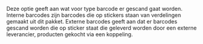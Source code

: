 Deze optie geeft aan wat voor type barcode er gescand gaat worden. Interne barcodes zijn barcodes die op stickers staan van verdelingen gemaakt uit dit pakket. Externe barcodes geeft aan dat er barcodes gescand worden die op sticker staat die geleverd worden door een externe leverancier, producten gekocht via een koppeling.